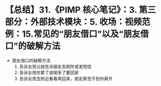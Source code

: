 # 【总结】31.《PIMP 核心笔记》：3. 第三部分：外部技术模块：5. 收场：视频范例：15.常见的“朋友借口”以及“朋友借口”的破解方法

-   朋友借口的破解方法
    1.  告诉女孩让她告诉朋友去厕所或发短信
    2.  告诉女孩你累了或喝多了要回家
    3.  告诉女孩去附近看看再回来，朋友察觉不到你离开
